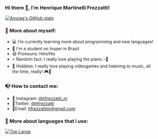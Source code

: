 ### Hi there 👋, I'm Henrique Martinelli Frezzatti! 
[![Anurag's GitHub stats](https://github-readme-stats.vercel.app/api?username=henriquemf&show_icons=true&theme=tokyonight)](https://github.com/anuraghazra/github-readme-stats)

### 📌 More about myself:

- 💻 I’m currently learning more about programming and new languages! 
- 📕 I'm a student on Insper in Brazil
- 😄 Pronouns: Him/His
- ⚡ Random fact: I really love playing the piano 🎶🎹
- 🎯 Hobbies: I really love playing videogames and listening to music, all the time, really! 🎮🎼

### 📭 How to contact me:
 - 📱 Instagram: [@hfrezzatti_m](https://www.instagram.com/hfrezzatti_m/)
 - 🐥Twitter: [@hfrezzatti](https://twitter.com/hfrezzatti)
 - 🎩Email: hfrezzattim@gmail.com
### 🔎 More about languages that i use:

[![Top Langs](https://github-readme-stats.vercel.app/api/top-langs/?username=henriquemf&layout=compact)](https://github.com/anuraghazra/github-readme-stats)